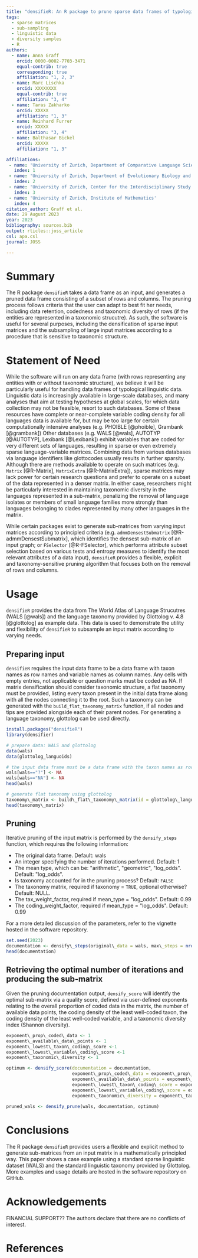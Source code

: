 ```yaml
---
title: "densifieR: An R package to prune sparse data frames of typological linguistic data"
tags:
  - sparse matrices
  - sub-sampling
  - linguistic data
  - diversity samples
  - R
authors:
  - name: Anna Graff
    orcid: 0000-0002-7703-3471
    equal-contrib: true
    corresponding: true 
    affiliation: "1, 2, 3"
  - name: Marc Lischka
    orcid: XXXXXXXX
    equal-contrib: true
    affiliation: "3, 4"
  - name: Taras Zakharko
    orcid: XXXXX
    affiliation: "1, 3"
  - name: Reinhard Furrer
    orcid: XXXXX
    affiliation: "3, 4"
  - name: Balthasar Bickel
    orcid: XXXXX
    affiliation: "1, 3"

affiliations:
 - name: 'University of Zurich, Department of Comparative Language Science'
   index: 1
 - name: 'University of Zurich, Department of Evolutionary Biology and Environmental Studies'
   index: 2
 - name: 'University of Zurich, Center for the Interdisciplinary Study of Language Evolution'
   index: 3
 - name: 'University of Zurich, Institute of Mathematics'
   index: 4
citation_author: Graff et al.
date: 29 August 2023
year: 2023
bibliography: sources.bib
output: rticles::joss_article
csl: apa.csl
journal: JOSS

---
```


# Summary

The R package ``densifieR`` takes a data frame as an input, and generates a pruned data frame consisting of a subset of rows and columns. The pruning process follows criteria that the user can adapt to best fit her needs, including data retention, codedness and taxonomic diversity of rows (if the entities are represented in a taxonomic strucutre). As such, the software is useful for several purposes, including the densification of sparse input matrices and the subsampling of large input matrices according to a procedure that is sensitive to taxonomic structure.

# Statement of Need

While the software will run on any data frame (with rows representing any entities with or without taxonomic structure), we believe it will be particularly useful for handling data frames of typological linguistic data. Linguistic data is increasingly available in large-scale databases, and many analyses that aim at testing hypotheses at global scales, for which data collection may not be feasible, resort to such databases. Some of these resources have complete or near-complete variable coding density for all languages data is available for, but may be too large for certain computationally intensive analyses (e.g. PHOIBLE [@phoible], Grambank [@grambank]) Other databases (e.g. WALS [@wals], AUTOTYP [@AUTOTYP], Lexibank [@Lexibank]) exhibit variables that are coded for very different sets of languages, resulting in sparse or even extremely sparse language-variable matrices. Combining data from various databases via language identifiers like glottocodes usually results in further sparsity. Although there are methods available to operate on such matrices (e.g. ``Matrix`` [@R-Matrix], ``MatrixExtra`` [@R-MatrixExtra]), sparse matrices may lack power for certain research questions and prefer to operate on a subset of the data represented in a denser matrix. In either case, researchers might be particularly interested in maintaining taxonomic diversity in the languages represented in a sub-matrix, penalizing the removal of language isolates or members of small language families more strongly than languages belonging to clades represented by many other languages in the matrix.

While certain packages exist to generate sub-matrices from varying input matrices according to principled criteria (e.g. ``admmDensestSubmatrix`` [@R-admmDensestSubmatrix], which identifies the densest sub-matrix of an input graph; or ``FSelector`` [@R-FSelector], which performs attribute subset selection based on various tests and entropy measures to identify the most relevant attributes of a data input), ``densifieR`` provides a flexible, explicit and taxonomy-sensitive pruning algorithm that focuses both on the removal of rows and columns.

# Usage

``densifieR`` provides the data from The World Atlas of Language Strucutres (WALS [@wals]) and the language taxonomy provided by Glottolog v. 4.8 [@glottolog] as example data. This data is used to demonstrate the utility and flexibility of ``densifieR`` to subsample an input matrix according to varying needs.

## Preparing input

``densifieR`` requires the input data frame to be a data frame with taxon names as row names and variable names as column names. Any cells with empty entries, not applicable or question marks must be coded as NA. If matrix densification should consider taxonomic structure, a flat taxonomy must be provided, listing every taxon present in the initial data frame along with all the nodes connecting it to the root. Such a taxonomy can be generated with the `build_flat_taxonomy_matrix` function, if all nodes and tips are provided alongside each of their parent nodes. For generating a language taxonomy, glottolog can be used directly.

```r
install.packages("densifieR")
library(densifier)

# prepare data: WALS and glottolog
data(wals)
data(glottolog_languoids)

# the input data frame must be a data frame with the taxon names as row names and variable names as column names; any question marks, empty entries, "NA"s must be coded as NAs
wals[wals=="?"] <- NA
wals[wals=="NA"] <- NA
head(wals)

# generate flat taxonomy using glottolog
taxonomy\_matrix <- build\_flat\_taxonomy\_matrix(id = glottolog\_languoids$id, parent\_id = glottolog\_languoids$parent\_id)
head(taxonomy\_matrix)
```
## Pruning
Iterative pruning of the input matrix is performed by the `densify_steps` function, which requires the following information:

  *	The original data frame. Default: wals
  *	An integer specifying the number of iterations performed. Default: 1
  *	The mean type, which can be: "arithmetic", "geometric", "log\_odds". Default: "log\_odds".
  *	Is taxonomy accounted for in the pruning process? Default: `FALSE`
  *	The taxonomy matrix, required if taxonomy = `TRUE`, optional otherwise? Default: NULL.
  *	The tax\_weight\_factor, required if mean\_type = "log_odds". Default: 0.99
  *	The coding\_weight\_factor, required if mean\_type = "log_odds". Default: 0.99

For a more detailed discussion of the parameters, refer to the vignette hosted in the software repository.

```r
set.seed(2023)
documentation <- densify\_steps(original\_data = wals, max\_steps = nrow(wals)+ncol(wals), mean\_type = "log\_odds", taxonomy = TRUE, taxonomy\_matrix = taxonomy\_matrix, tax\_weight\_factor = 0.99, coding\_weight\_factor = 0.99)
head(documentation)
```

## Retrieving the optimal number of iterations and producing the sub-matrix
Given the pruning documentation output, `densify_score` will identify the optimal sub-matrix via a quality score, defined via user-defined exponents relating to the overall proportion of coded data in the matrix, the number of available data points, the coding density of the least well-coded taxon, the coding density of the least well-coded variable, and a taxonomic diversity index (Shannon diversity).

```r
exponent\_prop\_coded\_data <- 1
exponent\_available\_data\_points <- 1
exponent\_lowest\_taxon\_coding\_score <-1
exponent\_lowest\_variable\_coding\_score <-1
exponent\_taxonomic\_diversity <- 1

optimum <- densify_score(documentation = documentation, 
                         exponent\_prop\_coded\_data = exponent\_prop\_coded\_data, 
                         exponent\_available\_data\_points = exponent\_available\_data\_points, 
                         exponent\_lowest\_taxon\_coding\_score = exponent\_lowest\_taxon\_coding\_score,
                         exponent\_lowest\_variable\_coding\_score = exponent\_lowest\_variable\_coding\_score,
                         exponent\_taxonomic\_diversity = exponent\_taxonomic\_diversity)
                         
pruned_wals <- densify_prune(wals, documentation, optimum)
```

# Conclusions
The R package ``densifieR`` provides users a flexible and explicit method to generate sub-matrices from an input matrix in a mathematically principled way. This paper shows a case example using a standard sparse linguistic dataset (WALS) and the standard linguistic taxonomy provided by Glottolog. More examples and usage details are hosted in the software repository on GitHub.

# Acknowledgements
FINANCIAL SUPPORT??
The authors declare that there are no conflicts of interest.

# References

